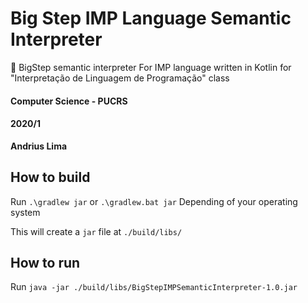 Big Step IMP Language Semantic Interpreter
===
:beginner: BigStep semantic interpreter For IMP language  written in Kotlin for "Interpretação de Linguagem de Programação" class

#### Computer Science - PUCRS
#### 2020/1

**Andrius Lima**


## How to build
Run `.\gradlew jar` or `.\gradlew.bat jar`
Depending of your operating system

This will create a `jar` file at `./build/libs/`

## How to run
Run `java -jar ./build/libs/BigStepIMPSemanticInterpreter-1.0.jar`
